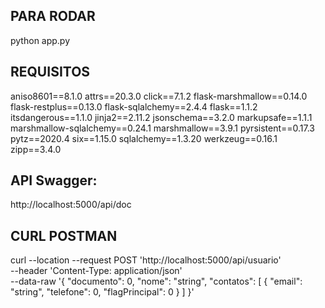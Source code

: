 ## PARA RODAR

python app.py

## REQUISITOS

aniso8601==8.1.0
attrs==20.3.0
click==7.1.2
flask-marshmallow==0.14.0
flask-restplus==0.13.0
flask-sqlalchemy==2.4.4
flask==1.1.2
itsdangerous==1.1.0
jinja2==2.11.2
jsonschema==3.2.0
markupsafe==1.1.1
marshmallow-sqlalchemy==0.24.1
marshmallow==3.9.1
pyrsistent==0.17.3
pytz==2020.4
six==1.15.0
sqlalchemy==1.3.20
werkzeug==0.16.1
zipp==3.4.0

## API Swagger: 
http://localhost:5000/api/doc


## CURL POSTMAN

curl --location --request POST 'http://localhost:5000/api/usuario' \
--header 'Content-Type: application/json' \
--data-raw '{
  "documento": 0,
  "nome": "string",
  "contatos": [
    {
      "email": "string",
      "telefone": 0,
      "flagPrincipal": 0
    }
  ]
}'